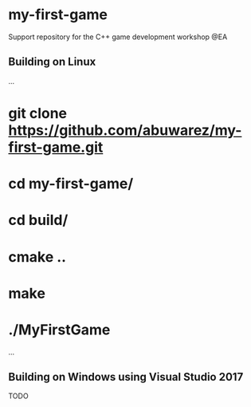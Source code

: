 # my-first-game
Support repository for the C++ game development workshop @EA


## Building on Linux

...
 # git clone https://github.com/abuwarez/my-first-game.git
 # cd my-first-game/
 # cd build/
 # cmake ..
 # make
 # ./MyFirstGame 
...

## Building on Windows using Visual Studio 2017

TODO
